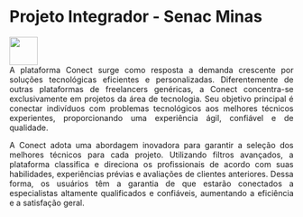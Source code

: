 # Projeto Integrador - Senac Minas

<img src="https://upload.wikimedia.org/wikipedia/commons/thumb/8/86/Senac_logo.svg/2560px-Senac_logo.svg.png" width="50px">

<div style="text-align: justify;">
  A plataforma Conect surge como resposta a demanda crescente por soluções
  tecnológicas eficientes e personalizadas. Diferentemente de outras plataformas de
  freelancers genéricas, a Conect concentra-se exclusivamente em projetos da área de
  tecnologia. Seu objetivo principal é conectar indivíduos com problemas tecnológicos aos
  melhores técnicos experientes, proporcionando uma experiência ágil, confiável e de
  qualidade.

  A Conect adota uma abordagem inovadora para garantir a seleção dos melhores técnicos para
  cada projeto. Utilizando filtros avançados, a plataforma classifica e direciona os profissionais
  de acordo com suas habilidades, experiências prévias e avaliações de clientes anteriores.
  Dessa forma, os usuários têm a garantia de que estarão conectados a especialistas altamente
  qualificados e confiáveis, aumentando a eficiência e a satisfação geral.
</div>
